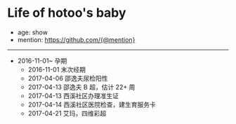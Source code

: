 
# Life of hotoo's baby

- age: show
- mention: https://github.com/{@mention}

----

- 2016-11-01~ 孕期
  - 2016-11-01 末次经期
  - 2017-04-06 邵逸夫尿检阳性
  - 2017-04-13 邵逸夫 B 超，估计 22+ 周
  - 2017-04-13 西溪社区办理准生证
  - 2017-04-14 西溪社区医院检查，建生育服务卡
  - 2017-04-21 艾玛，四维彩超
